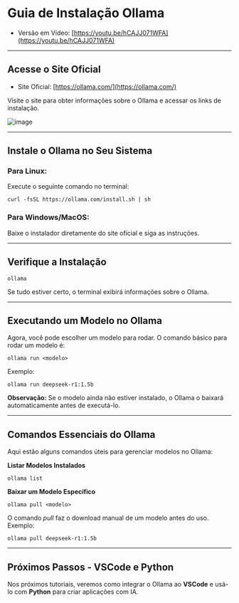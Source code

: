 # Guia de Instalação Ollama

- Versão em Vídeo: [https://youtu.be/hCAJJ071WFA](https://youtu.be/hCAJJ071WFA)<br>

---
## Acesse o Site Oficial  

- Site Oficial: [https://ollama.com/](https://ollama.com/)  

Visite o site para obter informações sobre o Ollama e acessar os links de instalação.  

![image](https://github.com/user-attachments/assets/62d03fd5-c687-48b4-ab6b-7069ee3951a4)

---
## Instale o Ollama no Seu Sistema 

### **Para Linux:**  
Execute o seguinte comando no terminal:  
```shell
curl -fsSL https://ollama.com/install.sh | sh
```  

### **Para Windows/MacOS:**  
Baixe o instalador diretamente do site oficial e siga as instruções.  

---
## Verifique a Instalação

```shell
ollama
```  
Se tudo estiver certo, o terminal exibirá informações sobre o Ollama.  

---
## Executando um Modelo no Ollama  

Agora, você pode escolher um modelo para rodar. O comando básico para rodar um modelo é:  
```shell
ollama run <modelo>
```  

Exemplo:  
```shell
ollama run deepseek-r1:1.5b
```  

**Observação:** Se o modelo ainda não estiver instalado, o Ollama o baixará automaticamente antes de executá-lo.  

---
## Comandos Essenciais do Ollama

Aqui estão alguns comandos úteis para gerenciar modelos no Ollama:  

**Listar Modelos Instalados**  
```shell
ollama list
```  

**Baixar um Modelo Específico**  
```shell
ollama pull <modelo>
```  
O comando *pull* faz o download manual de um modelo antes do uso. Exemplo:  
```shell
ollama pull deepseek-r1:1.5b
```  

---
## Próximos Passos - VSCode e Python  

Nos próximos tutoriais, veremos como integrar o Ollama ao **VSCode** e usá-lo com **Python** para criar aplicações com IA.  
